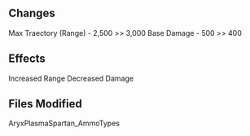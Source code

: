 ## Changes
Max Traectory (Range) - 2,500 >> 3,000
Base Damage - 500 >> 400

## Effects
Increased Range
Decreased Damage

## Files Modified
AryxPlasmaSpartan_AmmoTypes